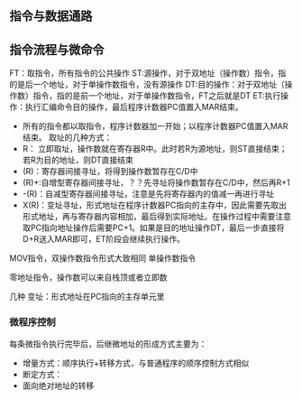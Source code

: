 ## 指令与数据通路

## 指令流程与微命令
FT：取指令，所有指令的公共操作
ST:源操作，对于双地址（操作数）指令，指的是后一个地址，对于单操作数指令，没有源操作
DT:目的操作：对于双地址（操作数）指令，指的是前一个地址，对于单操作数指令，FT之后就是DT
ET:执行操作：执行汇编命令目的操作，最后程序计数器PC值置入MAR结束。

- 所有的指令都以取指令，程序计数器加一开始；以程序计数器PC值置入MAR结束。
取址的几种方式：
- R： 立即取址，操作数就在寄存器R中。此时若R为源地址，则ST直接结束；若R为目的地址，则DT直接结束
- (R)：寄存器间接寻址，将得到操作数暂存在C/D中
- (R)+:自增型寄存器间接寻址，？？先寻址将操作数暂存在C/D中，然后再R+1
- -(R)：自减型寄存器间接寻址，注意是先将寄存器内的值减一再进行寻址
- X(R)：变址寻址，形式地址在程序计数器PC指向的主存中，因此需要先取出形式地址，再与寄存器内容相加，最后得到实际地址。在操作过程中需要注意取PC指向地址操作后需要PC+1。如果是目的地址操作DT，最后一步直接将D+R送入MAR即可，ET阶段会继续执行操作。

MOV指令，双操作数指令形式大致相同
单操作数指令

零地址指令，操作数可以来自栈顶或者立即数

几种
变址：形式地址在PC指向的主存单元里
### 微程序控制
每条微指令执行完毕后，后继微地址的形成方式主要为：
- 增量方式：顺序执行+转移方式，与普通程序的顺序控制方式相似
- 断定方式：
- 面向绝对地址的转移